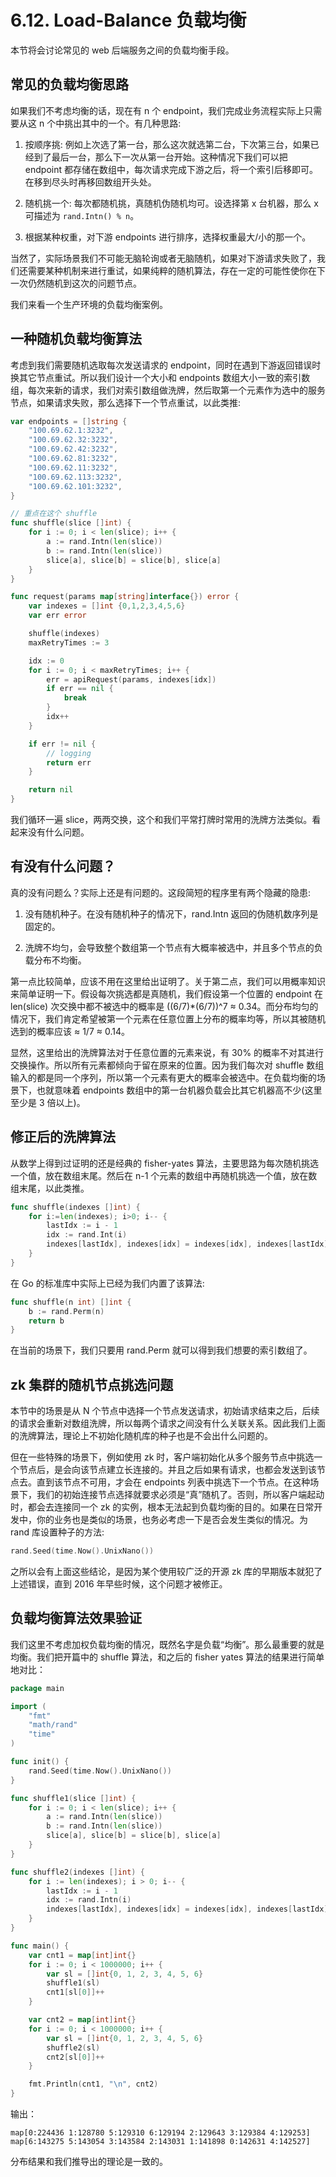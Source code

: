 # 6.12. Load-Balance 负载均衡

本节将会讨论常见的 web 后端服务之间的负载均衡手段。

## 常见的负载均衡思路

如果我们不考虑均衡的话，现在有 n 个 endpoint，我们完成业务流程实际上只需要从这 n 个中挑出其中的一个。有几种思路:

1. 按顺序挑: 例如上次选了第一台，那么这次就选第二台，下次第三台，如果已经到了最后一台，那么下一次从第一台开始。这种情况下我们可以把 endpoint 都存储在数组中，每次请求完成下游之后，将一个索引后移即可。在移到尽头时再移回数组开头处。

2. 随机挑一个: 每次都随机挑，真随机伪随机均可。设选择第 x 台机器，那么 x 可描述为 `rand.Intn() % n`。

3. 根据某种权重，对下游 endpoints 进行排序，选择权重最大/小的那一个。

当然了，实际场景我们不可能无脑轮询或者无脑随机，如果对下游请求失败了，我们还需要某种机制来进行重试，如果纯粹的随机算法，存在一定的可能性使你在下一次仍然随机到这次的问题节点。

我们来看一个生产环境的负载均衡案例。

## 一种随机负载均衡算法

考虑到我们需要随机选取每次发送请求的 endpoint，同时在遇到下游返回错误时换其它节点重试。所以我们设计一个大小和 endpoints 数组大小一致的索引数组，每次来新的请求，我们对索引数组做洗牌，然后取第一个元素作为选中的服务节点，如果请求失败，那么选择下一个节点重试，以此类推:

```go
var endpoints = []string {
    "100.69.62.1:3232",
    "100.69.62.32:3232",
    "100.69.62.42:3232",
    "100.69.62.81:3232",
    "100.69.62.11:3232",
    "100.69.62.113:3232",
    "100.69.62.101:3232",
}

// 重点在这个 shuffle
func shuffle(slice []int) {
    for i := 0; i < len(slice); i++ {
        a := rand.Intn(len(slice))
        b := rand.Intn(len(slice))
        slice[a], slice[b] = slice[b], slice[a]
    }
}

func request(params map[string]interface{}) error {
    var indexes = []int {0,1,2,3,4,5,6}
    var err error

    shuffle(indexes)
    maxRetryTimes := 3

    idx := 0
    for i := 0; i < maxRetryTimes; i++ {
        err = apiRequest(params, indexes[idx])
        if err == nil {
            break
        }
        idx++
    }

    if err != nil {
        // logging
        return err
    }

    return nil
}

```

我们循环一遍 slice，两两交换，这个和我们平常打牌时常用的洗牌方法类似。看起来没有什么问题。

## 有没有什么问题？

真的没有问题么？实际上还是有问题的。这段简短的程序里有两个隐藏的隐患:

1. 没有随机种子。在没有随机种子的情况下，rand.Intn 返回的伪随机数序列是固定的。

2. 洗牌不均匀，会导致整个数组第一个节点有大概率被选中，并且多个节点的负载分布不均衡。

第一点比较简单，应该不用在这里给出证明了。关于第二点，我们可以用概率知识来简单证明一下。假设每次挑选都是真随机，我们假设第一个位置的 endpoint 在 len(slice) 次交换中都不被选中的概率是 ((6/7)*(6/7))^7 ≈ 0.34。而分布均匀的情况下，我们肯定希望被第一个元素在任意位置上分布的概率均等，所以其被随机选到的概率应该 ≈ 1/7 ≈ 0.14。

显然，这里给出的洗牌算法对于任意位置的元素来说，有 30% 的概率不对其进行交换操作。所以所有元素都倾向于留在原来的位置。因为我们每次对 shuffle 数组输入的都是同一个序列，所以第一个元素有更大的概率会被选中。在负载均衡的场景下，也就意味着 endpoints 数组中的第一台机器负载会比其它机器高不少(这里至少是 3 倍以上)。

## 修正后的洗牌算法

从数学上得到过证明的还是经典的 fisher-yates 算法，主要思路为每次随机挑选一个值，放在数组末尾。然后在 n-1 个元素的数组中再随机挑选一个值，放在数组末尾，以此类推。

```go
func shuffle(indexes []int) {
    for i:=len(indexes); i>0; i-- {
        lastIdx := i - 1
        idx := rand.Int(i)
        indexes[lastIdx], indexes[idx] = indexes[idx], indexes[lastIdx]
    }
}
```

在 Go 的标准库中实际上已经为我们内置了该算法:

```go
func shuffle(n int) []int {
    b := rand.Perm(n)
    return b
}
```

在当前的场景下，我们只要用 rand.Perm 就可以得到我们想要的索引数组了。

## zk 集群的随机节点挑选问题

本节中的场景是从 N 个节点中选择一个节点发送请求，初始请求结束之后，后续的请求会重新对数组洗牌，所以每两个请求之间没有什么关联关系。因此我们上面的洗牌算法，理论上不初始化随机库的种子也是不会出什么问题的。

但在一些特殊的场景下，例如使用 zk 时，客户端初始化从多个服务节点中挑选一个节点后，是会向该节点建立长连接的。并且之后如果有请求，也都会发送到该节点去。直到该节点不可用，才会在 endpoints 列表中挑选下一个节点。在这种场景下，我们的初始连接节点选择就要求必须是“真”随机了。否则，所以客户端起动时，都会去连接同一个 zk 的实例，根本无法起到负载均衡的目的。如果在日常开发中，你的业务也是类似的场景，也务必考虑一下是否会发生类似的情况。为 rand 库设置种子的方法:

```go
rand.Seed(time.Now().UnixNano())
```

之所以会有上面这些结论，是因为某个使用较广泛的开源 zk 库的早期版本就犯了上述错误，直到 2016 年早些时候，这个问题才被修正。

## 负载均衡算法效果验证

我们这里不考虑加权负载均衡的情况，既然名字是负载“均衡”。那么最重要的就是均衡。我们把开篇中的 shuffle 算法，和之后的 fisher yates 算法的结果进行简单地对比：

```go
package main

import (
    "fmt"
    "math/rand"
    "time"
)

func init() {
    rand.Seed(time.Now().UnixNano())
}

func shuffle1(slice []int) {
    for i := 0; i < len(slice); i++ {
        a := rand.Intn(len(slice))
        b := rand.Intn(len(slice))
        slice[a], slice[b] = slice[b], slice[a]
    }
}

func shuffle2(indexes []int) {
    for i := len(indexes); i > 0; i-- {
        lastIdx := i - 1
        idx := rand.Intn(i)
        indexes[lastIdx], indexes[idx] = indexes[idx], indexes[lastIdx]
    }
}

func main() {
    var cnt1 = map[int]int{}
    for i := 0; i < 1000000; i++ {
        var sl = []int{0, 1, 2, 3, 4, 5, 6}
        shuffle1(sl)
        cnt1[sl[0]]++
    }

    var cnt2 = map[int]int{}
    for i := 0; i < 1000000; i++ {
        var sl = []int{0, 1, 2, 3, 4, 5, 6}
        shuffle2(sl)
        cnt2[sl[0]]++
    }

    fmt.Println(cnt1, "\n", cnt2)
}

```

输出：

```shell
map[0:224436 1:128780 5:129310 6:129194 2:129643 3:129384 4:129253]
map[6:143275 5:143054 3:143584 2:143031 1:141898 0:142631 4:142527]
```

分布结果和我们推导出的理论是一致的。
